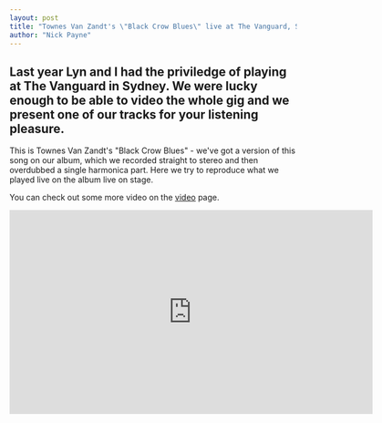 ```yaml
---
layout: post
title: "Townes Van Zandt's \"Black Crow Blues\" live at The Vanguard, Sydney"
author: "Nick Payne"
---
```


## Last year Lyn and I had the priviledge of playing at The Vanguard in Sydney. We were lucky enough to be able to video the whole gig and we present one of our tracks for your listening pleasure.

<p>This is Townes Van Zandt's "Black Crow Blues" - we've got a version of this song on our album, which we recorded straight to stereo and then overdubbed a single harmonica part. Here we try to reproduce what we played live on the album live on stage.</p>
<p>You can check out some more video on the <a href="{{ site.baseurl }}/Video/">video</a> page.</p>


<div class="flex-video">
  <iframe width="637" height="358" src="https://www.youtube.com/embed/B_i1JLHSblE" frameborder="0" allowfullscreen></iframe>
</div>
